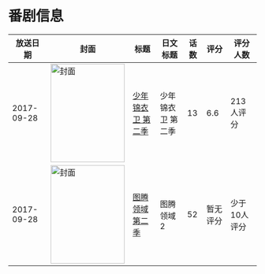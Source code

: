 # 番剧信息

|放送日期|封面|标题|日文标题|话数|评分|评分人数|
|---|---|---|---|---|---|---|
|2017-09-28|<img src="//lain.bgm.tv/pic/cover/c/a0/bf/214518_ZzlpY.jpg" alt="封面" style="width:150px;height:200px;object-fit:cover;">|[少年锦衣卫 第二季](https://bangumi.tv/subject/214518)|少年锦衣卫 第二季|13|6.6|213人评分|
|2017-09-28|<img src="//lain.bgm.tv/pic/cover/c/2f/1e/228057_a77OT.jpg" alt="封面" style="width:150px;height:200px;object-fit:cover;">|[图腾领域 第二季](https://bangumi.tv/subject/228057)|图腾领域2|52|暂无评分|少于10人评分|

